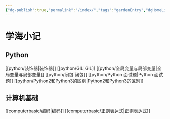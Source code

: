 ```yaml
---
{"dg-publish":true,"permalink":"/index/","tags":"gardenEntry","dgHomeLink":true,"dgPassFrontmatter":false}
---
```




# 学海小记


## Python


[[python/装饰器|装饰器]]
[[python/GIL|GIL]]
[[python/全局变量与局部变量|全局变量与局部变量]]
[[python/闭包|闭包]]
[[python/Python 面试题|Python 面试题]]
[[python/Python2和Python3的区别|Python2和Python3的区别]]


## 计算机基础


[[computerbasic/编码|编码]]
[[computerbasic/正则表达式|正则表达式]]
